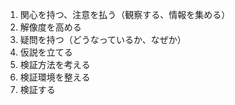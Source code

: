 1. 関心を持つ、注意を払う（観察する、情報を集める）
2. 解像度を高める
3. 疑問を持つ（どうなっているか、なぜか）
4. 仮説を立てる
5. 検証方法を考える
6. 検証環境を整える
7. 検証する
